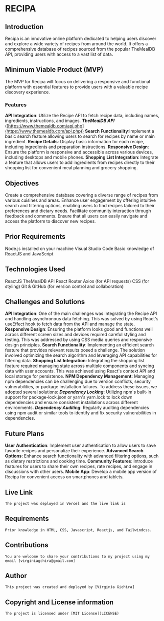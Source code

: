 # RECIPA

## Introduction

Recipa is an innovative online platform dedicated to helping users discover and explore a wide variety of recipes from around the world. It offers a comprehensive database of recipes sourced from the popular TheMealDB API, providing users with access to a vast list of data.

## Minimum Viable Product (MVP)

The MVP for Recipa will focus on delivering a responsive and functional platform with essential features to provide users with a valuable recipe discovery experience.

### Features

**API Integration**: Utilize the Recipe API to fetch recipe data, including names, ingredients, instructions, and images.
**_TheMealDB API_** ([https://www.themealdb.com/api.php](https://www.themealdb.com/api.php))
**Search Functionality**:Implement a basic search feature allowing users to search for recipes by name or main ingredient.
**Recipe Details**: Display basic information for each recipe, including ingredients and preparation instructions.
**Responsive Design**: Ensure the platform is responsive and accessible across various devices, including desktops and mobile phones.
**Shopping List Integration**: Integrate a feature that allows users to add ingredients from recipes directly to their shopping list for convenient meal planning and grocery shopping.

## Objectives

Create a comprehensive database covering a diverse range of recipes from various cuisines and areas.
Enhance user engagement by offering intuitive search and filtering options, enabling users to find recipes tailored to their preferences and dietary needs.
Facilitate community interaction through feedback and comments.
Ensure that all users can easily navigate and access the platform to discover new recipes.

## Prior Requirements

Node.js installed on your machine
Visual Studio Code
Basic knowledge of ReactJS and JavaScript

## Technologies Used

ReactJS
TheMealDB API
React Router
Axios (for API requests)
CSS (for styling)
Git & GitHub (for version control and collaboration)

## Challenges and Solutions

**API Integration**: One of the main challenges was integrating the Recipe API and handling asynchronous data fetching. This was solved by using React's useEffect hook to fetch data from the API and manage the state.
**Responsive Design**: Ensuring the platform looks good and functions well across different screen sizes and devices required careful styling and testing. This was addressed by using CSS media queries and responsive design principles.
**Search Functionality**: Implementing an efficient search feature that provides relevant results posed a challenge. The solution involved optimizing the search algorithm and leveraging API capabilities for filtering data.
**Shopping List Integration**: Integrating the shopping list feature required managing state across multiple components and syncing data with user accounts. This was achieved using React's context API and local storage for persistence.
**NPM Dependency Management**: Managing npm dependencies can be challenging due to version conflicts, security vulnerabilities, or package installation failures. To address these issues, we adopted several solutions:
***Dependency Locking***: Utilizing npm's built-in support for package-lock.json or yarn's yarn.lock to lock down dependencies and ensure consistent installations across different environments.
***Dependency Auditing***: Regularly auditing dependencies using npm audit or similar tools to identify and fix security vulnerabilities in dependencies. 

## Future Plans

**User Authentication**: Implement user authentication to allow users to save favorite recipes and personalize their experience.
**Advanced Search Options**: Enhance search functionality with advanced filtering options, such as dietary restrictions and cooking time.
**Community Features**: Introduce features for users to share their own recipes, rate recipes, and engage in discussions with other users.
**Mobile App**: Develop a mobile app version of Recipa for convenient access on smartphones and tablets.

## Live Link

    The project was deployed in Vercel and the live link is

## Requirements

    Prior knowledge in HTML, CSS, Javascript, Reactjs, and Tailwindcss.

## Contributions

    You are welcome to share your contributions to my project using my email [virginiagchira@gmail.com]

## Author

    This project was created and deployed by [Virginia Gichira]

## Copyright and License information

    The project is licensed under [MIT License](LICENSE)
